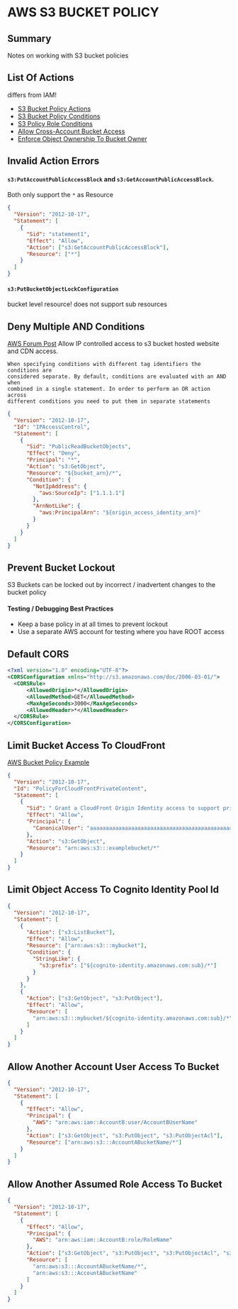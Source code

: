 # AWS S3 BUCKET POLICY

## Summary

Notes on working with S3 bucket policies

## List Of Actions

differs from IAM!

- [S3 Bucket Policy Actions](https://docs.aws.amazon.com/AmazonS3/latest/dev/using-with-s3-actions.html)
- [S3 Bucket Policy Conditions](https://docs.aws.amazon.com/AmazonS3/latest/dev/amazon-s3-policy-keys.html)
- [S3 Policy Role Conditions](https://docs.aws.amazon.com/cognito/latest/developerguide/iam-roles.html)
- [Allow Cross-Account Bucket Access](https://aws.amazon.com/premiumsupport/knowledge-center/cross-account-access-s3/)
- [Enforce Object Ownership To Bucket Owner](https://aws.amazon.com/blogs/aws/amazon-s3-update-three-new-security-access-control-features/)

## Invalid Action Errors

#### `s3:PutAccountPublicAccessBlock` and `s3:GetAccountPublicAccessBlock`.

Both only support the `*` as Resource

```json
{
  "Version": "2012-10-17",
  "Statement": [
    {
      "Sid": "statement1",
      "Effect": "Allow",
      "Action": ["s3:GetAccountPublicAccessBlock"],
      "Resource": ["*"]
    }
  ]
}
```

#### `s3:PutBucketObjectLockConfiguration`

bucket level resource! does not support sub resources

## Deny Multiple AND Conditions

[AWS Forum Post](https://forums.aws.amazon.com/thread.jspa?messageID=603265)
Allow IP controlled access to s3 bucket hosted website and CDN access.

```
When specifying conditions with different tag identifiers the conditions are
considered separate. By default, conditions are evaluated with an AND when
combined in a single statement. In order to perform an OR action across
different conditions you need to put them in separate statements
```

```json
{
  "Version": "2012-10-17",
  "Id": "IPAccessControl",
  "Statement": [
    {
      "Sid": "PublicReadBucketObjects",
      "Effect": "Deny",
      "Principal": "*",
      "Action": "s3:GetObject",
      "Resource": "${bucket_arn}/*",
      "Condition": {
        "NotIpAddress": {
          "aws:SourceIp": ["1.1.1.1"]
        },
        "ArnNotLike": {
          "aws:PrincipalArn": "${origin_access_identity_arn}"
        }
      }
    }
  ]
}
```

## Prevent Bucket Lockout

S3 Buckets can be locked out by incorrect / inadvertent changes to the bucket policy

#### Testing / Debugging Best Practices

- Keep a base policy in at all times to prevent lockout
- Use a separate AWS account for testing where you have ROOT access

## Default CORS

```xml
<?xml version="1.0" encoding="UTF-8"?>
<CORSConfiguration xmlns="http://s3.amazonaws.com/doc/2006-03-01/">
  <CORSRule>
      <AllowedOrigin>*</AllowedOrigin>
      <AllowedMethod>GET</AllowedMethod>
      <MaxAgeSeconds>3000</MaxAgeSeconds>
      <AllowedHeader>*</AllowedHeader>
  </CORSRule>
</CORSConfiguration>
```

## Limit Bucket Access To CloudFront

[AWS Bucket Policy Example](https://docs.aws.amazon.com/AmazonS3/latest/dev/example-bucket-policies.html#example-bucket-policies-use-case-6)

```json
{
  "Version": "2012-10-17",
  "Id": "PolicyForCloudFrontPrivateContent",
  "Statement": [
    {
      "Sid": " Grant a CloudFront Origin Identity access to support private content",
      "Effect": "Allow",
      "Principal": {
        "CanonicalUser": "aaaaaaaaaaaaaaaaaaaaaaaaaaaaaaaaaaaaaaaaaaaaaaaaaaaaaaaaaaaaaaaaaaaaaaaaaaaaaaaaaaaaaaaaaaaaaaaa"
      },
      "Action": "s3:GetObject",
      "Resource": "arn:aws:s3:::examplebucket/*"
    }
  ]
}
```

## Limit Object Access To Cognito Identity Pool Id

```json
{
  "Version": "2012-10-17",
  "Statement": [
    {
      "Action": ["s3:ListBucket"],
      "Effect": "Allow",
      "Resource": ["arn:aws:s3:::mybucket"],
      "Condition": {
        "StringLike": {
          "s3:prefix": ["${cognito-identity.amazonaws.com:sub}/*"]
        }
      }
    },
    {
      "Action": ["s3:GetObject", "s3:PutObject"],
      "Effect": "Allow",
      "Resource": [
        "arn:aws:s3:::mybucket/${cognito-identity.amazonaws.com:sub}/*"
      ]
    }
  ]
}
```

## Allow Another Account User Access To Bucket

```json
{
  "Version": "2012-10-17",
  "Statement": [
    {
      "Effect": "Allow",
      "Principal": {
        "AWS": "arn:aws:iam::AccountB:user/AccountBUserName"
      },
      "Action": ["s3:GetObject", "s3:PutObject", "s3:PutObjectAcl"],
      "Resource": ["arn:aws:s3:::AccountABucketName/*"]
    }
  ]
}
```

## Allow Another Assumed Role Access To Bucket

```json
{
  "Version": "2012-10-17",
  "Statement": [
    {
      "Effect": "Allow",
      "Principal": {
        "AWS": "arn:aws:iam::AccountB:role/RoleName"
      },
      "Action": ["s3:GetObject", "s3:PutObject", "s3:PutObjectAcl", "s3:List*"],
      "Resource": [
        "arn:aws:s3:::AccountABucketName/*",
        "arn:aws:s3:::AccountABucketName"
      ]
    }
  ]
}
```
